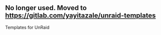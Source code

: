 No longer used. Moved to https://gitlab.com/yayitazale/unraid-templates
-------
Templates for UnRaid
